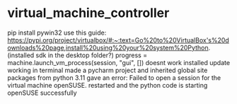 # virtual_machine_controller
 
pip install pywin32
use this guide: https://pypi.org/project/virtualbox/#:~:text=Go%20to%20VirtualBox's%20downloads%20page,install%20using%20your%20system%20Python.
	(installed sdk in the desktop folder?)
progress = machine.launch_vm_process(session, "gui", []) doesnt work
installed update
working in terminal
made a pycharm project and inherited global site packages from python 3.11
gave an error: Failed to open a session for the virtual machine openSUSE.
restarted and the python code is starting openSUSE successfully